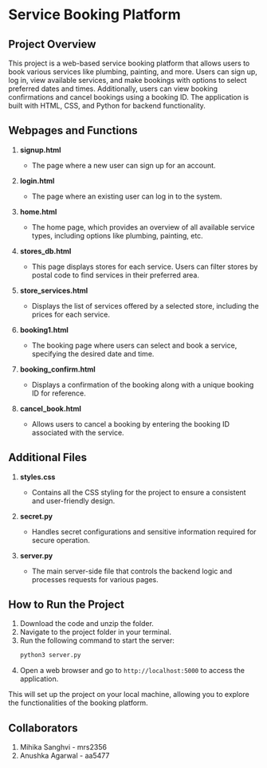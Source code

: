 # Service Booking Platform

## Project Overview

This project is a web-based service booking platform that allows users to book various services like plumbing, painting, and more. Users can sign up, log in, view available services, and make bookings with options to select preferred dates and times. Additionally, users can view booking confirmations and cancel bookings using a booking ID. The application is built with HTML, CSS, and Python for backend functionality.

## Webpages and Functions

1. **signup.html**  
   - The page where a new user can sign up for an account.

2. **login.html**  
   - The page where an existing user can log in to the system.

3. **home.html**  
   - The home page, which provides an overview of all available service types, including options like plumbing, painting, etc.

4. **stores_db.html**  
   - This page displays stores for each service. Users can filter stores by postal code to find services in their preferred area.

5. **store_services.html**  
   - Displays the list of services offered by a selected store, including the prices for each service.

6. **booking1.html**  
   - The booking page where users can select and book a service, specifying the desired date and time.

7. **booking_confirm.html**  
   - Displays a confirmation of the booking along with a unique booking ID for reference.

8. **cancel_book.html**  
   - Allows users to cancel a booking by entering the booking ID associated with the service.

## Additional Files

1. **styles.css**  
   - Contains all the CSS styling for the project to ensure a consistent and user-friendly design.

2. **secret.py**  
   - Handles secret configurations and sensitive information required for secure operation.

3. **server.py**  
   - The main server-side file that controls the backend logic and processes requests for various pages.

## How to Run the Project

1. Download the code and unzip the folder.
2. Navigate to the project folder in your terminal.
3. Run the following command to start the server:
   ```bash
   python3 server.py
   ```
4. Open a web browser and go to `http://localhost:5000` to access the application.

This will set up the project on your local machine, allowing you to explore the functionalities of the booking platform.

## Collaborators
1. Mihika Sanghvi - mrs2356
2. Anushka Agarwal - aa5477
